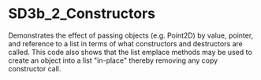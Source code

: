 # SD3b_2_Constructors
Demonstrates the effect of passing objects (e.g. Point2D) by value, pointer, and reference to a list in terms of what constructors and destructors are called. This code also shows that the list emplace methods may be used to create an object into a list "in-place" thereby removing any copy constructor call.
